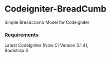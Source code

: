 # Codeigniter-BreadCumb
Simple Breadcrumb Model for Codeigniter

<h3>Requirements</h3>
Latest Codeigniter (Now CI Version 3.1.4), <br>
Bootstrap 3
